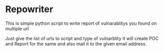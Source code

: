 # Repowriter

This is simple python script to write report of vulnarablitys you found on multiple url 

Just give the list of urls to script and type of vulnarblity it will create POC and Report for the same and also mail it to the given email address.
